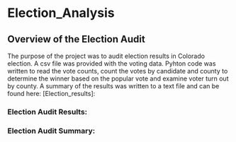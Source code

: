 # Election_Analysis

## Overview of the Election Audit
  The purpose of the project was to audit election results in Colorado election.  A csv file was provided with the voting data.  Pyhton code was written to read the vote counts, count the votes by candidate and county to determine the winner based on the popular vote and examine voter turn out by county.  A summary of the results was written to a text file and can be found here: 
 [Election_results]: 


### Election Audit Results:


### Election Audit Summary:

